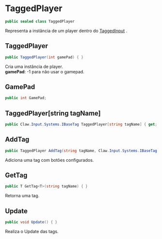 # TaggedPlayer
```csharp
public sealed class TaggedPlayer
```
Representa a instância de um player dentro do [TaggedInput](/API/Claw/Input/Systems/TaggedInput.md#TaggedInput) .<br />
## TaggedPlayer
```csharp
public TaggedPlayer(int gamePad) { }
```
Cria uma instância de player.<br />
**gamePad**: -1 para não usar o gamepad.<br />
## GamePad
```csharp
public int GamePad;
```
## TaggedPlayer[string tagName]
```csharp
public Claw.Input.Systems.IBaseTag TaggedPlayer[string tagName] { get; } 
```
## AddTag
```csharp
public TaggedPlayer AddTag(string tagName, Claw.Input.Systems.IBaseTag tag) { }
```
Adiciona uma tag com botões configurados.<br />
## GetTag
```csharp
public T GetTag<T>(string tagName) { }
```
Retorna uma tag.<br />
## Update
```csharp
public void Update() { }
```
Realiza o Update das tags.<br />
